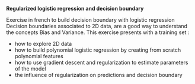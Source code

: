 **Regularized logistic regression and decision boundary**

Exercise in french to build decision boundary with logistic regression
Decision boundaries associated to 2D data, are a good way to understand the concepts Bias and Variance.
This exercise presents with a training set :
- how to explore 2D data
- how to build polynomial logistic regression by creating from scratch polynomial features
- how to use gradient descent and regularization to estimate parameters of the model
- the influence of regularization on predictions and decision boundary
